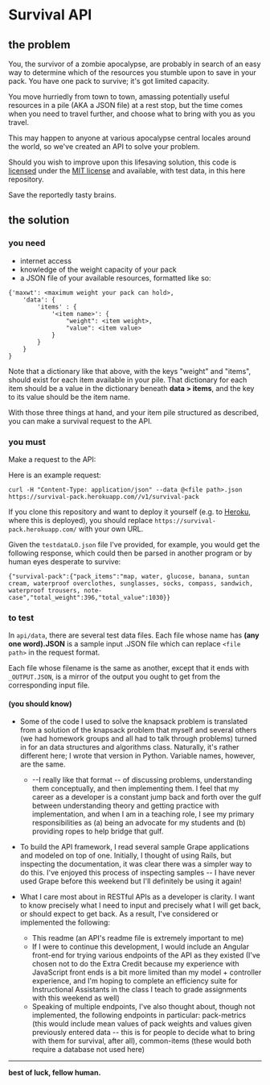# Survival API

## the problem

You, the survivor of a zombie apocalypse, are probably in search of an easy way to determine which of the resources you stumble upon to save in your pack. You have one pack to survive; it's got limited capacity.

You move hurriedly from town to town, amassing potentially useful resources in a pile (AKA a JSON file) at a rest stop, but the time comes when you need to travel further, and choose what to bring with you as you travel.

This may happen to anyone at various apocalypse central locales around the world, so we've created an API to solve your problem.

Should you wish to improve upon this lifesaving solution, this code is [licensed]("https://github.com/aerenchyma/survival-pack-api/blob/master/LICENSE") under the [MIT license]("http://opensource.org/licenses/MIT") and available, with test data, in this here repository.

Save the reportedly tasty brains.

## the solution

### you need

- internet access
- knowledge of the weight capacity of your pack
- a JSON file of your available resources, formatted like so:

``` 
{'maxwt': <maximum weight your pack can hold>,
	'data': {
		'items' : {
			'<item name>': {
				"weight": <item weight>,
				"value": <item value>
			} 
		}	
  	}
} 
```

Note that a dictionary like that above, with the keys "weight" and "items", should exist for each item available in your pile. That dictionary for each item should be a value in the dictionary beneath **data > items**, and the key to its value should be the item name.

With those three things at hand, and your item pile structured as described, you can make a survival request to the API.

### you must

Make a request to the API:

Here is an example request:

```
curl -H "Content-Type: application/json" --data @<file path>.json https://survival-pack.herokuapp.com//v1/survival-pack  
```

If you clone this repository and want to deploy it yourself (e.g. to [Heroku]("http://heroku.com"), where this is deployed), you should replace ``` https://survival-pack.herokuapp.com/ ``` with your own URL.

Given the ``` testdataLO.json ``` file I've provided, for example, you would get the following response, which could then be parsed in another program or by human eyes desperate to survive:

```
{"survival-pack":{"pack_items":"map, water, glucose, banana, suntan cream, waterproof overclothes, sunglasses, socks, compass, sandwich, waterproof trousers, note-case","total_weight":396,"total_value":1030}}
```

### to test

In ``` api/data ```, there are several test data files. Each file whose name has **(any one word).JSON** is a sample input .JSON file which can replace ``` <file path> ``` in the request format. 

Each file whose filename is the same as another, except that it ends with ``` _OUTPUT.JSON ```, is a mirror of the output you ought to get from the corresponding input file.

#### (you should know)

- Some of the code I used to solve the knapsack problem is translated from a solution of the knapsack problem that myself and several others (we had homework groups and all had to talk through problems) turned in for an data structures and algorithms class. Naturally, it's rather different here; I wrote that version in Python. Variable names, however, are the same. 

	- --I really like that format -- of discussing problems, understanding them conceptually, and then implementing them. I feel that my career as a developer is a constant jump back and forth over the gulf between understanding theory and getting practice with implementation, and when I am in a teaching role, I see my primary responsibilities as (a) being an advocate for my students and (b) providing ropes to help bridge that gulf.

- To build the API framework, I read several sample Grape applications and modeled on top of one. Initially, I thought of using Rails, but inspecting the documentation, it was clear there was a simpler way to do this. I've enjoyed this process of inspecting samples -- I have never used Grape before this weekend but I'll definitely be using it again!

- What I care most about in RESTful APIs as a developer is clarity. I want to know precisely what I need to input and precisely what I will get back, or should expect to get back. As a result, I've considered or implemented the following:
	- This readme (an API's readme file is extremely important to me)
	- If I were to continue this development, I would include an Angular front-end for trying various endpoints of the API as they existed (I've chosen not to do the Extra Credit because my experience with JavaScript front ends is a bit more limited than my model + controller experience, and I'm hoping to complete an efficiency suite for Instructional Assistants in the class I teach to grade assignments with this weekend as well)
	- Speaking of multiple endpoints, I've also thought about, though not implemented, the following endpoints in particular: pack-metrics (this would include mean values of pack weights and values given previously entered data -- this is for people to decide what to bring with them for survival, after all), common-items (these would both require a database not used here)

---

**best of luck, fellow human.**


